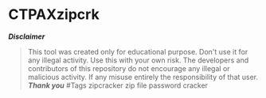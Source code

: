 # CTPAXzipcrk
*****Disclaimer*****
>This tool was created only for educational purpose.
>Don't use it for any illegal activity.
>Use this with your own risk.
>The developers and contributors of this repository do not encourage any illegal or malicious activity. 
>If any misuse entirely the responsibility of that user.
*****Thank you*****
#Tags
>zipcracker
>zip file password cracker
